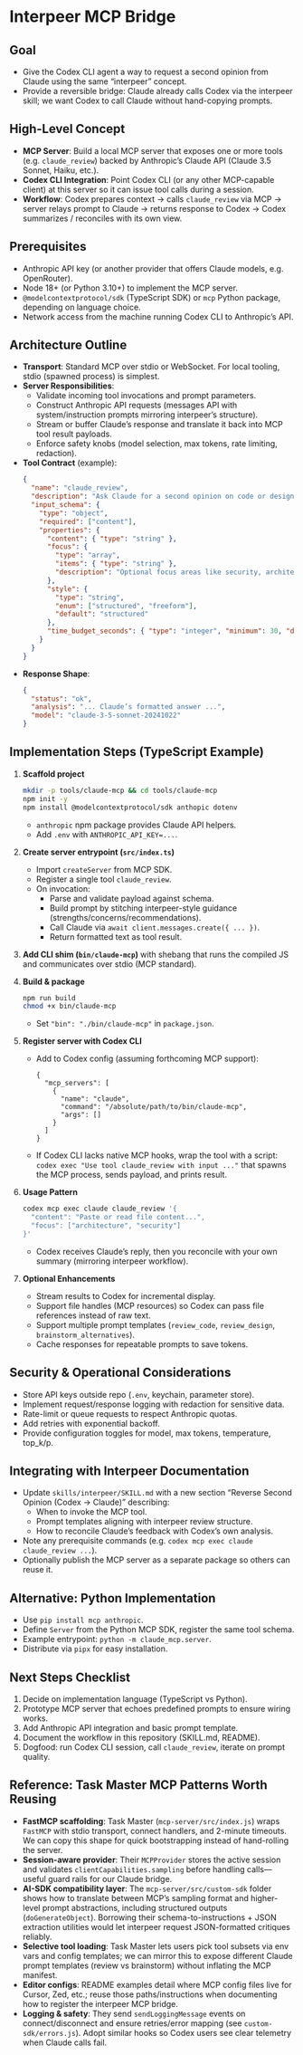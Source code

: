 # Interpeer MCP Bridge

## Goal
- Give the Codex CLI agent a way to request a second opinion from Claude using the same “interpeer” concept.
- Provide a reversible bridge: Claude already calls Codex via the interpeer skill; we want Codex to call Claude without hand-copying prompts.

## High-Level Concept
- **MCP Server**: Build a local MCP server that exposes one or more tools (e.g. `claude_review`) backed by Anthropic’s Claude API (Claude 3.5 Sonnet, Haiku, etc.).
- **Codex CLI Integration**: Point Codex CLI (or any other MCP-capable client) at this server so it can issue tool calls during a session.
- **Workflow**: Codex prepares context → calls `claude_review` via MCP → server relays prompt to Claude → returns response to Codex → Codex summarizes / reconciles with its own view.

## Prerequisites
- Anthropic API key (or another provider that offers Claude models, e.g. OpenRouter).
- Node 18+ (or Python 3.10+) to implement the MCP server.
- `@modelcontextprotocol/sdk` (TypeScript SDK) or `mcp` Python package, depending on language choice.
- Network access from the machine running Codex CLI to Anthropic’s API.

## Architecture Outline
- **Transport**: Standard MCP over stdio or WebSocket. For local tooling, stdio (spawned process) is simplest.
- **Server Responsibilities**:
  - Validate incoming tool invocations and prompt parameters.
  - Construct Anthropic API requests (messages API with system/instruction prompts mirroring interpeer’s structure).
  - Stream or buffer Claude’s response and translate it back into MCP tool result payloads.
  - Enforce safety knobs (model selection, max tokens, rate limiting, redaction).
- **Tool Contract** (example):
  ```json
  {
    "name": "claude_review",
    "description": "Ask Claude for a second opinion on code or designs",
    "input_schema": {
      "type": "object",
      "required": ["content"],
      "properties": {
        "content": { "type": "string" },
        "focus": {
          "type": "array",
          "items": { "type": "string" },
          "description": "Optional focus areas like security, architecture, performance"
        },
        "style": {
          "type": "string",
          "enum": ["structured", "freeform"],
          "default": "structured"
        },
        "time_budget_seconds": { "type": "integer", "minimum": 30, "default": 90 }
      }
    }
  }
  ```
- **Response Shape**:
  ```json
  {
    "status": "ok",
    "analysis": "... Claude’s formatted answer ...",
    "model": "claude-3-5-sonnet-20241022"
  }
  ```

## Implementation Steps (TypeScript Example)
1. **Scaffold project**
   ```bash
   mkdir -p tools/claude-mcp && cd tools/claude-mcp
   npm init -y
   npm install @modelcontextprotocol/sdk anthopic dotenv
   ```
   - `anthropic` npm package provides Claude API helpers.
   - Add `.env` with `ANTHROPIC_API_KEY=...`.

2. **Create server entrypoint (`src/index.ts`)**
   - Import `createServer` from MCP SDK.
   - Register a single tool `claude_review`.
   - On invocation:
     - Parse and validate payload against schema.
     - Build prompt by stitching interpeer-style guidance (strengths/concerns/recommendations).
     - Call Claude via `await client.messages.create({ ... })`.
     - Return formatted text as tool result.

3. **Add CLI shim (`bin/claude-mcp`)** with shebang that runs the compiled JS and communicates over stdio (MCP standard).

4. **Build & package**
   ```bash
   npm run build
   chmod +x bin/claude-mcp
   ```
   - Set `"bin": "./bin/claude-mcp"` in `package.json`.

5. **Register server with Codex CLI**
   - Add to Codex config (assuming forthcoming MCP support):
     ```jsonc
     {
       "mcp_servers": [
         {
           "name": "claude",
           "command": "/absolute/path/to/bin/claude-mcp",
           "args": []
         }
       ]
     }
     ```
   - If Codex CLI lacks native MCP hooks, wrap the tool with a script: `codex exec "Use tool claude_review with input ..."` that spawns the MCP process, sends payload, and prints result.

6. **Usage Pattern**
   ```bash
   codex mcp exec claude claude_review '{
     "content": "Paste or read file content...",
     "focus": ["architecture", "security"]
   }'
   ```
   - Codex receives Claude’s reply, then you reconcile with your own summary (mirroring interpeer workflow).

7. **Optional Enhancements**
   - Stream results to Codex for incremental display.
   - Support file handles (MCP resources) so Codex can pass file references instead of raw text.
   - Support multiple prompt templates (`review_code`, `review_design`, `brainstorm_alternatives`).
   - Cache responses for repeatable prompts to save tokens.

## Security & Operational Considerations
- Store API keys outside repo (`.env`, keychain, parameter store).
- Implement request/response logging with redaction for sensitive data.
- Rate-limit or queue requests to respect Anthropic quotas.
- Add retries with exponential backoff.
- Provide configuration toggles for model, max tokens, temperature, top_k/p.

## Integrating with Interpeer Documentation
- Update `skills/interpeer/SKILL.md` with a new section “Reverse Second Opinion (Codex → Claude)” describing:
  - When to invoke the MCP tool.
  - Prompt templates aligning with interpeer review structure.
  - How to reconcile Claude’s feedback with Codex’s own analysis.
- Note any prerequisite commands (e.g. `codex mcp exec claude claude_review ...`).
- Optionally publish the MCP server as a separate package so others can reuse it.

## Alternative: Python Implementation
- Use `pip install mcp anthropic`.
- Define `Server` from the Python MCP SDK, register the same tool schema.
- Example entrypoint: `python -m claude_mcp.server`.
- Distribute via `pipx` for easy installation.

## Next Steps Checklist
1. Decide on implementation language (TypeScript vs Python).
2. Prototype MCP server that echoes predefined prompts to ensure wiring works.
3. Add Anthropic API integration and basic prompt template.
4. Document the workflow in this repository (SKILL.md, README).
5. Dogfood: run Codex CLI session, call `claude_review`, iterate on prompt quality.

## Reference: Task Master MCP Patterns Worth Reusing
- **FastMCP scaffolding**: Task Master (`mcp-server/src/index.js`) wraps `FastMCP` with stdio transport, connect handlers, and 2-minute timeouts. We can copy this shape for quick bootstrapping instead of hand-rolling the server.
- **Session-aware provider**: Their `MCPProvider` stores the active session and validates `clientCapabilities.sampling` before handling calls—useful guard rails for our Claude bridge.
- **AI-SDK compatibility layer**: The `mcp-server/src/custom-sdk` folder shows how to translate between MCP’s sampling format and higher-level prompt abstractions, including structured outputs (`doGenerateObject`). Borrowing their schema-to-instructions + JSON extraction utilities would let interpeer request JSON-formatted critiques reliably.
- **Selective tool loading**: Task Master lets users pick tool subsets via env vars and config templates; we can mirror this to expose different Claude prompt templates (review vs brainstorm) without inflating the MCP manifest.
- **Editor configs**: README examples detail where MCP config files live for Cursor, Zed, etc.; reuse those paths/instructions when documenting how to register the interpeer MCP bridge.
- **Logging & safety**: They send `sendLoggingMessage` events on connect/disconnect and ensure retries/error mapping (see `custom-sdk/errors.js`). Adopt similar hooks so Codex users see clear telemetry when Claude calls fail.
